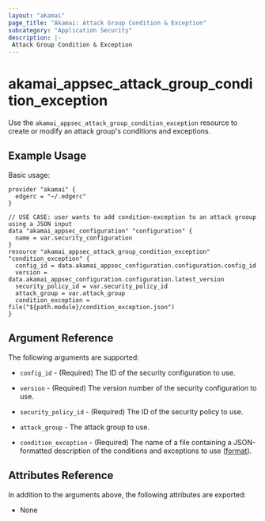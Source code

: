 ```yaml
---
layout: "akamai"
page_title: "Akamai: Attack Group Condition & Exception"
subcategory: "Application Security"
description: |-
 Attack Group Condition & Exception
---
```


# akamai_appsec_attack_group_condition_exception

Use the `akamai_appsec_attack_group_condition_exception` resource to create or modify an attack group's conditions and exceptions.

## Example Usage

Basic usage:

```hcl
provider "akamai" {
  edgerc = "~/.edgerc"
}

// USE CASE: user wants to add condition-exception to an attack grooup using a JSON input
data "akamai_appsec_configuration" "configuration" {
  name = var.security_configuration
}
resource "akamai_appsec_attack_group_condition_exception" "condition_exception" {
  config_id = data.akamai_appsec_configuration.configuration.config_id
  version = data.akamai_appsec_configuration.configuration.latest_version
  security_policy_id = var.security_policy_id
  attack_group = var.attack_group
  condition_exception = file("${path.module}/condition_exception.json")
}
```

## Argument Reference

The following arguments are supported:

* `config_id` - (Required) The ID of the security configuration to use.

* `version` - (Required) The version number of the security configuration to use.

* `security_policy_id` - (Required) The ID of the security policy to use.

* `attack_group` - The attack group to use.

* `condition_exception` - (Required) The name of a file containing a JSON-formatted description of the conditions and exceptions to use ([format](https://developer.akamai.com/api/cloud_security/application_security/v1.html#putattackgroupconditionexception)).

## Attributes Reference

In addition to the arguments above, the following attributes are exported:

* None

